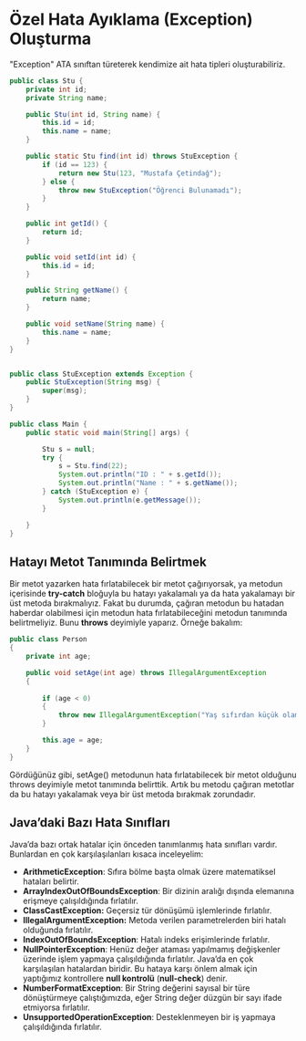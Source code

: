 # Özel Hata Ayıklama (Exception) Oluşturma

&quot;Exception&quot; ATA sınıftan türeterek kendimize ait hata tipleri oluşturabiliriz.

````java
public class Stu {
    private int id;
    private String name;

    public Stu(int id, String name) {
        this.id = id;
        this.name = name;
    }

    public static Stu find(int id) throws StuException {
        if (id == 123) {
            return new Stu(123, "Mustafa Çetindağ");
        } else {
            throw new StuException("Öğrenci Bulunamadı");
        }
    }

    public int getId() {
        return id;
    }

    public void setId(int id) {
        this.id = id;
    }

    public String getName() {
        return name;
    }

    public void setName(String name) {
        this.name = name;
    }
}
````

```java

public class StuException extends Exception {
    public StuException(String msg) {
        super(msg);
    }
}

```

```java
public class Main {
    public static void main(String[] args) {

        Stu s = null;
        try {
            s = Stu.find(22);
            System.out.println("ID : " + s.getId());
            System.out.println("Name : " + s.getName());
        } catch (StuException e) {
            System.out.println(e.getMessage());
        }

    }
}
```

## Hatayı Metot Tanımında Belirtmek

Bir metot yazarken hata fırlatabilecek bir metot çağırıyorsak, ya metodun içerisinde **try-catch** bloğuyla bu hatayı yakalamalı ya da hata yakalamayı bir üst metoda bırakmalıyız. Fakat bu durumda, çağıran metodun bu hatadan haberdar olabilmesi için metodun hata fırlatabileceğini metodun tanımında belirtmeliyiz. Bunu **throws** deyimiyle yaparız. Örneğe bakalım:

```java
public class Person
{
	private int age;

    public void setAge(int age) throws IllegalArgumentException
	{
	
        if (age < 0)
		{
			throw new IllegalArgumentException("Yaş sıfırdan küçük olamaz!");
		}

        this.age = age;
	}
}
```

Gördüğünüz gibi, setAge() metodunun hata fırlatabilecek bir metot olduğunu throws deyimiyle metot tanımında belirttik. Artık bu metodu çağıran metotlar da bu hatayı yakalamak veya bir üst metoda bırakmak zorundadır.

## Java’daki Bazı Hata Sınıfları

Java’da bazı ortak hatalar için önceden tanımlanmış hata sınıfları vardır. Bunlardan en çok karşılaşılanları kısaca inceleyelim:

- **ArithmeticException**: Sıfıra bölme başta olmak üzere matematiksel hataları belirtir.
- **ArrayIndexOutOfBoundsException**: Bir dizinin aralığı dışında elemanına erişmeye çalışıldığında fırlatılır.
- **ClassCastException:** Geçersiz tür dönüşümü işlemlerinde fırlatılır.
- **IllegalArgumentException:** Metoda verilen parametrelerden biri hatalı olduğunda fırlatılır.
- **IndexOutOfBoundsException**: Hatalı indeks erişimlerinde fırlatılır.
- **NullPointerException**: Henüz değer ataması yapılmamış değişkenler üzerinde işlem yapmaya çalışıldığında fırlatılır. Java’da en çok karşılaşılan hatalardan
  biridir. Bu hataya karşı önlem almak için yaptığımız kontrollere **null kontrolü** (**null-check**) denir.
- **NumberFormatException**: Bir String değerini sayısal bir türe dönüştürmeye çalıştığımızda, eğer String değer düzgün bir sayı ifade etmiyorsa fırlatılır.
- **UnsupportedOperationException**: Desteklenmeyen bir iş yapmaya çalışıldığında fırlatılır.
